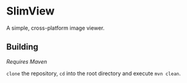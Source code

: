 # SlimView
A simple, cross-platform image viewer.

<h2>Building</h2>

_Requires Maven_

`clone` the repository, `cd` into the root directory and execute `mvn clean`.
